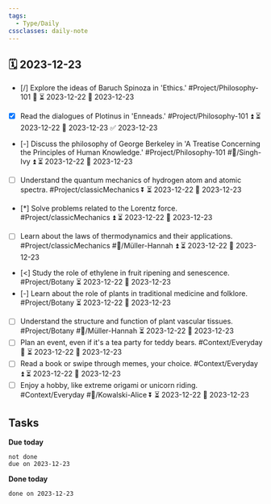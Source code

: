 ```yaml
---
tags:
  - Type/Daily
cssclasses: daily-note
---
```


## 🗓️ 2023-12-23

- [/] Explore the ideas of Baruch Spinoza in 'Ethics.' #Project/Philosophy-101 🔺 ⏳ 2023-12-22 📅 2023-12-23
- [x] Read the dialogues of Plotinus in 'Enneads.' #Project/Philosophy-101 ⏫ ⏳ 2023-12-22 📅 2023-12-23 ✅ 2023-12-23
- [-] Discuss the philosophy of George Berkeley in 'A Treatise Concerning the Principles of Human Knowledge.' #Project/Philosophy-101 #👤/Singh-Ivy ⏫ ⏳ 2023-12-22 📅 2023-12-23
- [ ] Understand the quantum mechanics of hydrogen atom and atomic spectra. #Project/classicMechanics ⏬ ⏳ 2023-12-22 📅 2023-12-23
- [*] Solve problems related to the Lorentz force. #Project/classicMechanics ⏫ ⏳ 2023-12-22 📅 2023-12-23
- [ ] Learn about the laws of thermodynamics and their applications. #Project/classicMechanics #👤/Müller-Hannah ⏫ ⏳ 2023-12-22 📅 2023-12-23
- [<] Study the role of ethylene in fruit ripening and senescence. #Project/Botany ⏳ 2023-12-22 📅 2023-12-23
- [-] Learn about the role of plants in traditional medicine and folklore. #Project/Botany ⏳ 2023-12-22 📅 2023-12-23
- [ ] Understand the structure and function of plant vascular tissues. #Project/Botany #👤/Müller-Hannah ⏳ 2023-12-22 📅 2023-12-23
- [ ] Plan an event, even if it's a tea party for teddy bears. #Context/Everyday 🔼 ⏳ 2023-12-22 📅 2023-12-23
- [ ] Read a book or swipe through memes, your choice. #Context/Everyday ⏫ ⏳ 2023-12-22 📅 2023-12-23
- [ ] Enjoy a hobby, like extreme origami or unicorn riding. #Context/Everyday #👤/Kowalski-Alice ⏬ ⏳ 2023-12-22 📅 2023-12-23

## Tasks

**Due today**

```tasks
not done
due on 2023-12-23
```

**Done today**

```tasks
done on 2023-12-23
```
            